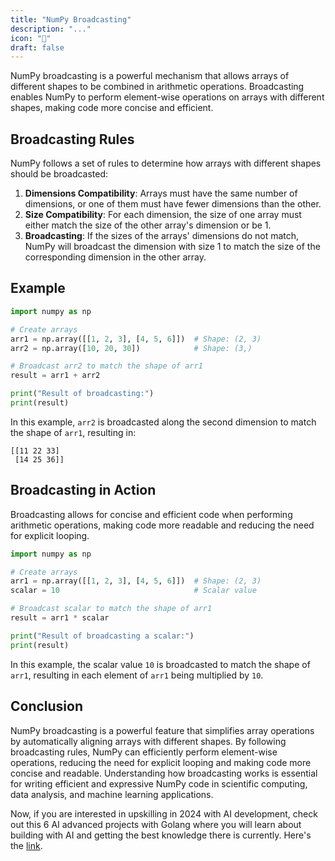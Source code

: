 ```yaml
---
title: "NumPy Broadcasting"
description: "..."
icon: "🎲"
draft: false
---
```


NumPy broadcasting is a powerful mechanism that allows arrays of different shapes to be combined in arithmetic operations. Broadcasting enables NumPy to perform element-wise operations on arrays with different shapes, making code more concise and efficient.

## Broadcasting Rules

NumPy follows a set of rules to determine how arrays with different shapes should be broadcasted:

1. **Dimensions Compatibility**: Arrays must have the same number of dimensions, or one of them must have fewer dimensions than the other.
2. **Size Compatibility**: For each dimension, the size of one array must either match the size of the other array's dimension or be 1.
3. **Broadcasting**: If the sizes of the arrays' dimensions do not match, NumPy will broadcast the dimension with size 1 to match the size of the corresponding dimension in the other array.

## Example

```python
import numpy as np

# Create arrays
arr1 = np.array([[1, 2, 3], [4, 5, 6]])  # Shape: (2, 3)
arr2 = np.array([10, 20, 30])            # Shape: (3,)

# Broadcast arr2 to match the shape of arr1
result = arr1 + arr2

print("Result of broadcasting:")
print(result)
```

In this example, `arr2` is broadcasted along the second dimension to match the shape of `arr1`, resulting in:

```
[[11 22 33]
 [14 25 36]]
```

## Broadcasting in Action

Broadcasting allows for concise and efficient code when performing arithmetic operations, making code more readable and reducing the need for explicit looping.

```python
import numpy as np

# Create arrays
arr1 = np.array([[1, 2, 3], [4, 5, 6]])  # Shape: (2, 3)
scalar = 10                              # Scalar value

# Broadcast scalar to match the shape of arr1
result = arr1 * scalar

print("Result of broadcasting a scalar:")
print(result)
```

In this example, the scalar value `10` is broadcasted to match the shape of `arr1`, resulting in each element of `arr1` being multiplied by `10`.

## Conclusion

NumPy broadcasting is a powerful feature that simplifies array operations by automatically aligning arrays with different shapes. By following broadcasting rules, NumPy can efficiently perform element-wise operations, reducing the need for explicit looping and making code more concise and readable. Understanding how broadcasting works is essential for writing efficient and expressive NumPy code in scientific computing, data analysis, and machine learning applications.

Now, if you are interested in upskilling in 2024 with AI development, check out this 6 AI advanced projects with Golang where you will learn about building with AI and getting the best knowledge there is currently. Here's the [link](https://akhilsharmatech.gumroad.com/l/zgxqq).
